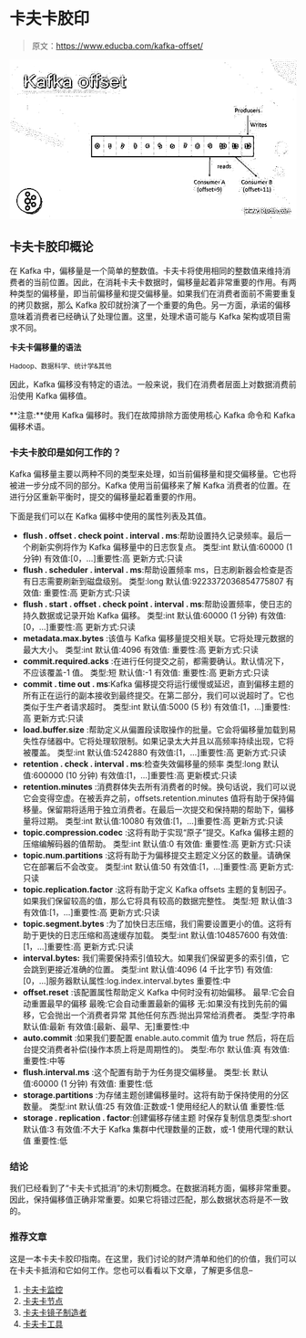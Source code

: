 # 卡夫卡胶印

> 原文：<https://www.educba.com/kafka-offset/>

![Kafka offset](img/2e7c50051ae0e55e3da4de6ebd0132fe.png)



## 卡夫卡胶印概论

在 Kafka 中，偏移量是一个简单的整数值。卡夫卡将使用相同的整数值来维持消费者的当前位置。因此，在消耗卡夫卡数据时，偏移量起着非常重要的作用。有两种类型的偏移量，即当前偏移量和提交偏移量。如果我们在消费者面前不需要重复的拷贝数据，那么 Kafka 胶印就扮演了一个重要的角色。另一方面，承诺的偏移意味着消费者已经确认了处理位置。这里，处理术语可能与 Kafka 架构或项目需求不同。

**卡夫卡偏移量的语法**

<small>Hadoop、数据科学、统计学&其他</small>

因此，Kafka 偏移没有特定的语法。一般来说，我们在消费者层面上对数据消费前沿使用 Kafka 偏移值。

**注意:**使用 Kafka 偏移时。我们在故障排除方面使用核心 Kafka 命令和 Kafka 偏移术语。

### 卡夫卡胶印是如何工作的？

Kafka 偏移量主要以两种不同的类型来处理，如当前偏移量和提交偏移量。它也将被进一步分成不同的部分。Kafka 使用当前偏移来了解 Kafka 消费者的位置。在进行分区重新平衡时，提交的偏移量起着重要的作用。

下面是我们可以在 Kafka 偏移中使用的属性列表及其值。

*   **flush . offset . check point . interval . ms**:帮助设置持久记录频率。最后一个刷新实例将作为 Kafka 偏移量中的日志恢复点。
    类型:int
    默认值:60000 (1 分钟)
    有效值:[0，…]重要性:高
    更新方式:只读
*   **flush . scheduler . interval . ms**:帮助设置频率 ms，日志刷新器会检查是否有日志需要刷新到磁盘级别。
    类型:long
    默认值:9223372036854775807
    有效值:
    重要性:高
    更新方式:只读
*   **flush . start . offset . check point . interval . ms**:帮助设置频率，使日志的持久数据或记录开始 Kafka 偏移。
    类型:int
    默认值:60000 (1 分钟)
    有效值:[0，…]重要性:高
    更新方式:只读
*   **metadata.max.bytes** :该值与 Kafka 偏移量提交相关联。它将处理元数据的最大大小。
    类型:int
    默认值:4096
    有效值:
    重要性:高
    更新方式:只读
*   **commit.required.acks** :在进行任何提交之前，都需要确认。默认情况下，不应该覆盖-1 值。
    类型:短
    默认值:-1
    有效值:
    重要性:高
    更新方式:只读
*   **commit . time out . ms**:Kafka 偏移提交将运行缓慢或延迟，直到偏移主题的所有正在运行的副本接收到最终提交。在第二部分，我们可以说超时了。它也类似于生产者请求超时。
    类型:int
    默认值:5000 (5 秒)
    有效值:[1，…]重要性:高
    更新方式:只读
*   **load.buffer.size** :帮助定义从偏置段读取操作的批量。它会将偏移量加载到易失性存储器中。它将处理软限制。如果记录太大并且以高频率持续出现，它将被覆盖。
    类型:int
    默认值:5242880
    有效值:[1，…]重要性:高
    更新方式:只读
*   **retention . check . interval . ms**:检查失效偏移量的频率
    类型:long
    默认值:600000 (10 分钟)
    有效值:[1，…]重要性:高
    更新模式:只读
*   **retention.minutes** :消费群体失去所有消费者的时候。换句话说，我们可以说它会变得空虚。在被丢弃之前，offsets.retention.minutes 值将有助于保持偏移量。保留期将适用于独立消费者。在最后一次提交和保持期的帮助下，偏移量将过期。
    类型:int
    默认值:10080
    有效值:[1，…]重要性:高
    更新方式:只读
*   **topic.compression.codec** :这将有助于实现“原子”提交。Kafka 偏移主题的压缩编解码器的值帮助。
    类型:int
    默认值:0
    有效值:
    重要性:高
    更新方式:只读
*   **topic.num.partitions** :这将有助于为偏移提交主题定义分区的数量。请确保它在部署后不会改变。
    类型:int
    默认值:50
    有效值:[1，…]重要性:高
    更新方式:只读
*   **topic.replication.factor** :这将有助于定义 Kafka offsets 主题的复制因子。如果我们保留较高的值，那么它将具有较高的数据完整性。
    类型:短
    默认值:3
    有效值:[1，…]重要性:高
    更新方式:只读
*   **topic.segment.bytes** :为了加快日志压缩，我们需要设置更小的值。这将有助于更快的日志压缩和高速缓存加载。
    类型:int
    默认值:104857600
    有效值:[1，…]重要性:高
    更新方式:只读
*   **interval.bytes:** 我们需要保持索引值较大。如果我们保留更多的索引值，它会跳到更接近准确的位置。
    类型:int
    默认值:4096 (4 千比字节)
    有效值:[0，…]服务器默认属性:log.index.interval.bytes
    重要性:中
*   **offset.reset** :该配置属性帮助定义 Kafka 中何时没有初始偏移。
    最早:它会自动重置最早的偏移
    最晚:它会自动重置最新的偏移
    无:如果没有找到先前的偏移，它会抛出一个消费者异常
    其他任何东西:抛出异常给消费者。
    类型:字符串
    默认值:最新
    有效值:[最新、最早、无]重要性:中
*   **auto.commit** :如果我们要配置 enable.auto.commit 值为 true 然后，将在后台提交消费者补偿(操作本质上将是周期性的)。
    类型:布尔
    默认值:真
    有效值:
    重要性:中等
*   **flush.interval.ms** :这个配置有助于为任务提交偏移量。
    类型:长
    默认值:60000 (1 分钟)
    有效值:
    重要性:低
*   **storage.partitions** :为存储主题创建偏移量时。这将有助于保持使用的分区数量。
    类型:int
    默认值:25
    有效值:正数或-1 使用经纪人的默认值
    重要性:低
*   **storage . replication . factor**:创建偏移存储主题
    时保存复制信息类型:short
    默认值:3
    有效值:不大于 Kafka 集群中代理数量的正数，或-1 使用代理的默认值
    重要性:低

### 结论

我们已经看到了“卡夫卡式抵消”的未切割概念。在数据消耗方面，偏移非常重要。因此，保持偏移值正确非常重要。如果它将错过匹配，那么数据状态将是不一致的。

### 推荐文章

这是一本卡夫卡胶印指南。在这里，我们讨论的财产清单和他们的价值，我们可以在卡夫卡抵消和它如何工作。您也可以看看以下文章，了解更多信息–

1.  [卡夫卡监控](https://www.educba.com/kafka-monitoring/)
2.  [卡夫卡节点](https://www.educba.com/kafka-node/)
3.  [卡夫卡镜子制造者](https://www.educba.com/kafka-mirrormaker/)
4.  [卡夫卡工具](https://www.educba.com/kafka-tools/)





